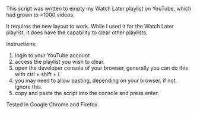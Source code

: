 This script was written to empty my Watch Later playlist on YouTube, which had grown to >1000 videos.

It requires the new layout to work. While I used it for the Watch Later playlist, it does have the capability to clear other playlists.  

Instructions:  
1. login to your YouTube account.  
2. access the playlist you wish to clear.  
3. open the developer console of your browser, generally you can do this with ctrl + shift + i.  
4. you may need to allow pasting, depending on your browser. if not, ignore this.  
5. copy and paste the script into the console and press enter.  

Tested in Google Chrome and Firefox.
